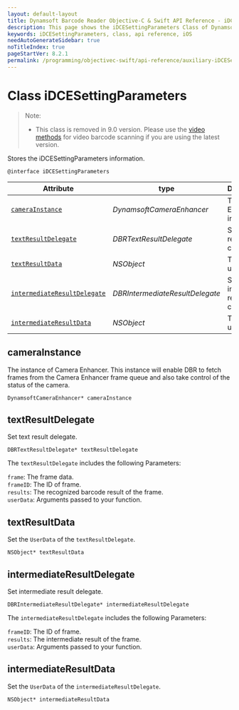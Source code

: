 ```yaml
---
layout: default-layout
title: Dynamsoft Barcode Reader Objective-C & Swift API Reference - iDCESettingParameters Class
description: This page shows the iDCESettingParameters Class of Dynamsoft Barcode Reader for iOS SDK.
keywords: iDCESettingParameters, class, api reference, iOS
needAutoGenerateSidebar: true
noTitleIndex: true
pageStartVer: 8.2.1
permalink: /programming/objectivec-swift/api-reference/auxiliary-iDCESettingParameters.html
---
```


# Class iDCESettingParameters

> Note:  
>  
> - This class is removed in 9.0 version. Please use the [video methods](primary-video.md) for video barcode scanning if you are using the latest version.

Stores the iDCESettingParameters information.

```objc
@interface iDCESettingParameters
```

| Attribute | type | Descriptions |
|-----------|------| ------------ |
| [`cameraInstance`](#camerainstance) | *DynamsoftCameraEnhancer* | The Camera Enhancer instance |
| [`textResultDelegate`](#textresultdelegate) | *DBRTextResultDelegate* | Set text result callback. |
| [`textResultData`](#textresultdata) | *NSObject* | Transfer user data. |
| [`intermediateResultDelegate`](#intermediateresultdelegate) | *DBRIntermediateResultDelegate* | Set intermediate result callback. |
| [`intermediateResultData`](#intermediateresultdata) | *NSObject* | Transfer user data. |

## cameraInstance

The instance of Camera Enhancer. This instance will enable DBR to fetch frames from the Camera Enhancer frame queue and also take control of the status of the camera.

```objc
DynamsoftCameraEnhancer* cameraInstance
```

## textResultDelegate

Set text result delegate.

```objc
DBRTextResultDelegate* textResultDelegate
```

The `textResultDelegate` includes the following Parameters:

`frame`: The frame data.  
`frameID`: The ID of frame.  
`results`: The recognized barcode result of the frame.  
`userData`: Arguments passed to your function.

## textResultData

Set the `UserData` of the `textResultDelegate`.

```objc
NSObject* textResultData
```

## intermediateResultDelegate

Set intermediate result delegate.

```objc
DBRIntermediateResultDelegate* intermediateResultDelegate
```

The `intermediateResultDelegate` includes the following Parameters:

`frameID`: The ID of frame.  
`results`: The intermediate result of the frame.  
`userData`: Arguments passed to your function.

## intermediateResultData

Set the `UserData` of the `intermediateResultDelegate`.

```objc
NSObject* intermediateResultData
```

